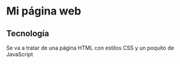 # Mi página web 

## Tecnología 
Se va a tratar de una página HTML con estilos CSS y un poquito de JavaScript